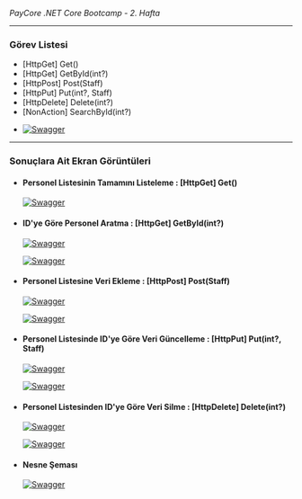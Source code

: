 <i>PayCore .NET Core Bootcamp - 2. Hafta</i>
<hr />
<h3>Görev Listesi</h4>
<ul>
<li>[HttpGet] Get()</li>
<li>[HttpGet] GetById(int?)</li>
<li>[HttpPost] Post(Staff)</li>
<li>[HttpPut] Put(int?, Staff)</li>
<li>[HttpDelete] Delete(int?)</li>
<li>[NonAction] SearchById(int?)</li>
<li>
<p dir="auto"><a target="_blank" rel="noopener noreferrer" href=""><img src="https://i.hizliresim.com/nzjefhb.png" alt="Swagger" style="max-width: 100%;"></a></p>
</li>
</ul>
<hr />
<h3><b>Sonuçlara Ait Ekran Görüntüleri</b></h2>
<ul>
<li>
<h4>Personel Listesinin Tamamını Listeleme : [HttpGet] Get()</h4>
<p dir="auto"><a target="_blank" rel="noopener noreferrer" href=""><img src="https://i.hizliresim.com/kautsd3.png" alt="Swagger" style="max-width: 100%;"></a></p>
</li>
<li>
<h4>ID'ye Göre Personel Aratma : [HttpGet] GetById(int?)</h4>
<p dir="auto"><a target="_blank" rel="noopener noreferrer" href=""><img src="https://i.hizliresim.com/s1259ti.png" alt="Swagger" style="max-width: 100%;"></a></p>
<p dir="auto"><a target="_blank" rel="noopener noreferrer" href=""><img src="https://i.hizliresim.com/ig6rdlr.png" alt="Swagger" style="max-width: 100%;"></a></p>
</li>
<li>
<h4>Personel Listesine Veri Ekleme : [HttpPost] Post(Staff)</h4>
<p dir="auto"><a target="_blank" rel="noopener noreferrer" href=""><img src="https://i.hizliresim.com/jwt9imm.png" alt="Swagger" style="max-width: 100%;"></a></p>
<p dir="auto"><a target="_blank" rel="noopener noreferrer" href=""><img src="https://i.hizliresim.com/rzhld2c.png" alt="Swagger" style="max-width: 100%;"></a></p>
</li>
<li>
<h4>Personel Listesinde ID'ye Göre Veri Güncelleme : [HttpPut] Put(int?, Staff)</h4>
<p dir="auto"><a target="_blank" rel="noopener noreferrer" href=""><img src="https://i.hizliresim.com/ct11gly.png" alt="Swagger" style="max-width: 100%;"></a></p>
<p dir="auto"><a target="_blank" rel="noopener noreferrer" href=""><img src="https://i.hizliresim.com/ds8033i.png" alt="Swagger" style="max-width: 100%;"></a></p>
</li>
<li>
<h4>Personel Listesinden ID'ye Göre Veri Silme : [HttpDelete] Delete(int?)</h4>
<p dir="auto"><a target="_blank" rel="noopener noreferrer" href=""><img src="https://i.hizliresim.com/acg0tbv.png" alt="Swagger" style="max-width: 100%;"></a></p>
<p dir="auto"><a target="_blank" rel="noopener noreferrer" href=""><img src="https://i.hizliresim.com/6juufcu.png" alt="Swagger" style="max-width: 100%;"></a></p>
</li>
<li>
<h4>Nesne Şeması</h4>
<p dir="auto"><a target="_blank" rel="noopener noreferrer" href=""><img src="https://i.hizliresim.com/mzdnrsu.png" alt="Swagger" style="max-width: 100%;"></a></p>
</li>
</ul>
